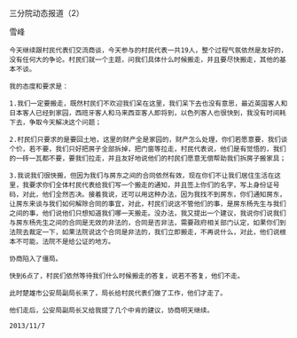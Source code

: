 三分院动态报道（2）

雪峰


    今天继续跟村民代表们交流商谈，今天参与的村民代表一共19人，整个过程气氛依然是友好的，没有任何大的争论。村民们就一个主题，问我们具体什么时候搬走，并且要尽快搬走，其他的基本不谈。

    我的态度和要求是：

    1.我们一定要搬走，既然村民们不欢迎我们呆在这里，我们呆下去也没有意思，最近英国客人和日本客人已经到家园，西班牙客人和马来西亚客人即将到，以色列客人也很快到，我没有时间耗下去，争取今天解决这个问题；

    2.村民们只要求的是要回土地，这里的财产全是家园的，财产怎么处理，你们若愿意要，我们谈个价，若不要，我们只好把房子全部拆掉，把门窗等拉走，村民代表说，他们是有觉悟的，我们的一砖一瓦都不要，要我们拉走，并且友好地说他们的村民们愿意无偿帮助我们拆房子搬家具；

    3.我说我们很快搬，但因为我们与房东之间的合同依然有效，现在你们不让我们居住生活在这里，我要求你们全体村民代表给我们写一个搬走的通知，并且签上你们的名字，写上身份证号码，对此，他们全然否决。接着我说，还可以用这种办法，因为我找不到房东，你们通知房东，让房东来谈与我们如何解除合同的事宜，对此，村民们说这不管他们的事，是房东杨先生与我们之间的事，他们说他们只想知道我们哪一天搬走。没办法，我又提出一个建议，我说你们说我们与房东杨先生之间的合同是无效的非法的，合同是否非法，需要政府相关部门认定，如果你们到法院去裁定一下，如果法院说这个合同是非法的，我们立即搬走，不再说什么，对此，他们说根本不可能，法院不是给公证的地方。

    协商陷入了僵局。

    快到6点了，村民们依然等待我们什么时候搬走的答复，说若不答复，他们不走。

    此时楚雄市公安局副局长来了，局长给村民代表们做了工作，他们才走了。

    他们走后，公安局副局长又给我提了几个中肯的建议，协商明天继续。

    2013/11/7



